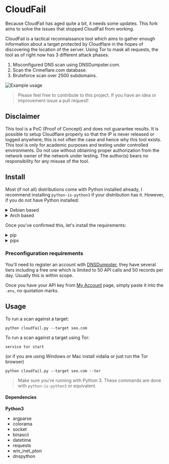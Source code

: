 # CloudFail
Because CloudFail has aged quite a bit, it needs some updates. This fork aims to solve the issues that stopped CloudFail from working.

CloudFail is a tactical reconnaissance tool which aims to gather enough information about a target protected by Cloudflare in the hopes of discovering the location of the server. Using Tor to mask all requests, the tool as of right now has 3 different attack phases.

1. Misconfigured DNS scan using DNSDumpster.com.
2. Scan the Crimeflare.com database.
3. Bruteforce scan over 2500 subdomains.

![Example usage](http://puu.sh/pq7vH/62d56aa41f.png "Example usage")

> Please feel free to contribute to this project. If you have an idea or improvement issue a pull request!

## Disclaimer
This tool is a PoC (Proof of Concept) and does not guarantee results.  It is possible to setup Cloudflare properly so that the IP is never released or logged anywhere; this is not often the case and hence why this tool exists.
This tool is only for academic purposes and testing  under controlled environments. Do not use without obtaining proper authorization
from the network owner of the network under testing.
The author(s) bears no responsibility for any misuse of the tool.

## Install
Most (if not all) distributions come with Python installed already, I recommend installing `python-is-python3` if your distribution has it. However, if you do not have Python installed:

<details><summary>Debian based</summary>
First we need to install pip3 for python3 dependencies:

```
sudo apt-get install python3-pip
```

If pip install fails, try installing `python3-setuptools`

```
sudo apt-get install python3-setuptools
```

Recommendation: Install `python-is-python3`

```
sudo apt-get install python-is-python3
```

</details>

<details><summary>Arch based</summary>
Arch should come with this installed by default, however, this installs both python3 and pip:

```
sudo pacman -Sy python-pip
```

If the pip install fails, make sure you have `python-setuptools`:

```
sudo pacman -Sy python-setuptools
```

In Arch, `python` is `python3` by default.

</details>

Once you've confirmed this, let's install the requirements:

<details><summary>pip</summary>
First, set up a virtual environment:

```
python -m venv venv/
```

Then source it:

```
source venv/bin/activate
```

Now we can install our requirements:

```
pip install -r requirements.txt
```

</details>

<details><summary>pipx</summary>

```
pipx install -r requirements
```

</details>

### Preconfiguration requirements
You'll need to register an account with [DNSDumpster](https://dnsdumpster.com/), they have several tiers including a free one which is limited to 50 API calls and 50 records per day. Usually this is within scope.


Once you have your API key from [My Account](https://dnsdumpster.com/my-account/) page, simply paste it into the `.env`, no quotation marks.

## Usage

To run a scan against a target:

```
python cloudfail.py --target seo.com
```

To run a scan against a target using Tor:

```
service tor start
```

(or if you are using Windows or Mac install vidalia or just run the Tor browser)

```
python cloudfail.py --target seo.com --tor
```

> Make sure you're running with Python 3. These commands are done with `python-is-python3` or equivalent.


#### Dependencies
**Python3**
* argparse
* colorama
* socket
* binascii
* datetime
* requests
* win_inet_pton
* dnspython
